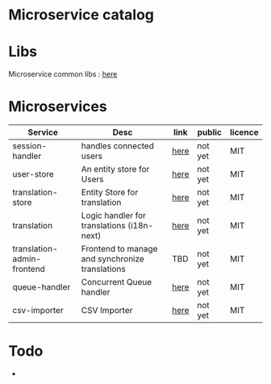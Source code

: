 # Microservice catalog


# Libs

Microservice common libs : [here](https://github.com/FDT2k/microservice-common-libs)


# Microservices

| Service |Desc| link | public | licence |
|--|--|--|--|--|
| session-handler| handles connected users | [here](https://github.com/FDT2k/gka-microservice-session) | not yet | MIT |
| user-store | An entity store for Users | [here](https://github.com/FDT2k/gka-microservice-user-store) | not yet | MIT |
| translation-store | Entity Store for translation  | [here](https://github.com/FDT2k/gka-microservice-user-store) | not yet | MIT |
| translation | Logic handler for translations (i18n-next) | [here](https://github.com/FDT2k/gka-microservice-user-store) | not yet | MIT |
| translation-admin-frontend | Frontend to manage and synchronize translations | TBD | not yet | MIT |
| queue-handler| Concurrent Queue handler | [here](https://github.com/FDT2k/microservice-queue-handler) | not yet | MIT |
| csv-importer| CSV Importer | [here](https://github.com/FDT2k/microservice-csv-importer) | not yet | MIT |


# Todo

 - 
